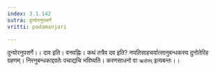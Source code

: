 ```yaml
---
index: 3.1.142
sutra: दुन्योरनुपसर्गे
vritti: padamanjari

---
```

दुन्योरनुपसर्गे।। दाव इति। वनवह्निः। कथं तत्रैव दव इति? नयतिसाहचर्यात्सानुबन्धकस्य दुनोतेरिह ग्रहणम्। निरनुबन्धकाद्दवतेः पचाद्यचि भविष्यति। करणसाधनो वा `ऋदोरप्` इत्यबन्तः।।